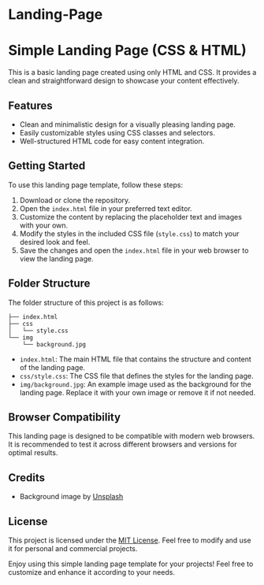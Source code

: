 # Landing-Page

# Simple Landing Page (CSS & HTML)

This is a basic landing page created using only HTML and CSS. It provides a clean and straightforward design to showcase your content effectively.

## Features

- Clean and minimalistic design for a visually pleasing landing page.
- Easily customizable styles using CSS classes and selectors.
- Well-structured HTML code for easy content integration.

## Getting Started

To use this landing page template, follow these steps:

1. Download or clone the repository.
2. Open the `index.html` file in your preferred text editor.
3. Customize the content by replacing the placeholder text and images with your own.
4. Modify the styles in the included CSS file (`style.css`) to match your desired look and feel.
5. Save the changes and open the `index.html` file in your web browser to view the landing page.

## Folder Structure

The folder structure of this project is as follows:

```
├── index.html
├── css
│   └── style.css
└── img
    └── background.jpg
```

- `index.html`: The main HTML file that contains the structure and content of the landing page.
- `css/style.css`: The CSS file that defines the styles for the landing page.
- `img/background.jpg`: An example image used as the background for the landing page. Replace it with your own image or remove it if not needed.

## Browser Compatibility

This landing page is designed to be compatible with modern web browsers. It is recommended to test it across different browsers and versions for optimal results.

## Credits

- Background image by [Unsplash](https://unsplash.com/)

## License

This project is licensed under the [MIT License](LICENSE). Feel free to modify and use it for personal and commercial projects.

Enjoy using this simple landing page template for your projects! Feel free to customize and enhance it according to your needs.